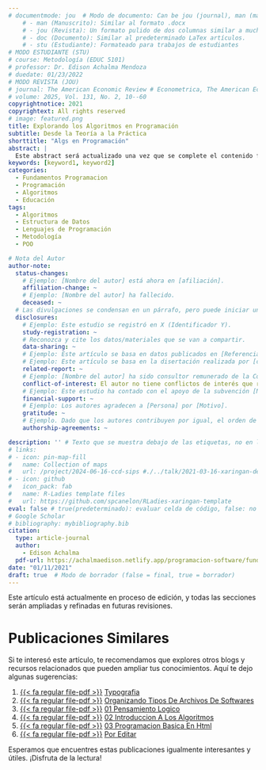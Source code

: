 ```yaml
---
# documentmode: jou  # Modo de documento: Can be jou (journal), man (manuscript), stu (student), or doc (document)
    # - man (Manuscrito): Similar al formato .docx
    # - jou (Revista): Un formato pulido de dos columnas similar a muchas revistas APA.
    # - doc (Documento): Similar al predeterminado LaTex artículos.
    # - stu (Estudiante): Formateado para trabajos de estudiantes
# MODO ESTUDIANTE (STU)
# course: Metodología (EDUC 5101)
# professor: Dr. Edison Achalma Mendoza
# duedate: 01/23/2022
# MODO REVISTA (JOU)
# journal: The American Economic Review # Econometrica, The American Economic Review, Revista de Economía, Revista de la CEPAL
# volume: 2025, Vol. 131, No. 2, 10--60
copyrightnotice: 2021
copyrightext: All rights reserved
# image: featured.png
title: Explorando los Algoritmos en Programación
subtitle: Desde la Teoría a la Práctica
shorttitle: "Algs en Programación"
abstract: |
  Este abstract será actualizado una vez que se complete el contenido final del artículo.
keywords: [keyword1, keyword2]
categories:
  - Fundamentos Programacion
  - Programación  
  - Algoritmos  
  - Educación
tags:
  - Algoritmos  
  - Estructura de Datos  
  - Lenguajes de Programación  
  - Metodología  
  - POO

# Nota del Autor
author-note:
  status-changes: 
    # Ejemplo: [Nombre del autor] está ahora en [afiliación].
    affiliation-change: ~
    # Ejemplo: [Nombre del autor] ha fallecido.
    deceased: ~
  # Las divulgaciones se condensan en un párrafo, pero puede iniciar un campo con dos saltos de línea para separarlas: \n\nNew 
  disclosures:
    # Ejemplo: Este estudio se registró en X (Identificador Y).
    study-registration: ~
    # Reconozca y cite los datos/materiales que se van a compartir.
    data-sharing: ~
    # Ejemplo: Este artículo se basa en datos publicados en [Referencia].
    # Ejemplo: Este artículo se basa en la disertación realizada por [cita].
    related-report: ~
    # Ejemplo: [Nombre del autor] ha sido consultor remunerado de la Corporación X, que ha financiado este estudio.
    conflict-of-interest: El autor no tiene conflictos de interés que revelar.
    # Ejemplo: Este estudio ha contado con el apoyo de la subvención [Número de subvención] de [Fuente de financiación].
    financial-support: ~
    # Ejemplo: Los autores agradecen a [Persona] por [Motivo].
    gratitude: ~
    # Ejemplo. Dado que los autores contribuyen por igual, el orden de autoría se determinó mediante el lanzamiento de una moneda al aire.
    authorship-agreements: ~

description: '' # Texto que se muestra debajo de las etiquetas, no en la página del listado
# links:
# - icon: pin-map-fill
#   name: Collection of maps
#   url: /project/2024-06-16-ccd-sips #./../talk/2021-03-16-xaringan-deploy-demo/
# - icon: github
#   icon_pack: fab
#   name: R-Ladies template files
#   url: https://github.com/spcanelon/RLadies-xaringan-template
eval: false # true(predeterminado): evaluar celda de código, false: no evaluar la celda de código
# Google Scholar
# bibliography: mybibliography.bib
citation:
  type: article-journal
  author:
    - Edison Achalma
  pdf-url: https://achalmaedison.netlify.app/programacion-software/fundamentos-programacion/2021-01-11-02-introduccion-a-los-algoritmos/index.pdf
date: "01/11/2021"
draft: true  # Modo de borrador (false = final, true = borrador)
---
```










Este artículo está actualmente en proceso de edición, y todas las secciones serán ampliadas y refinadas en futuras revisiones.


# Publicaciones Similares

Si te interesó este artículo, te recomendamos que explores otros blogs y recursos relacionados que pueden ampliar tus conocimientos. Aquí te dejo algunas sugerencias:


1. [{{< fa regular file-pdf >}}](https://achalmaedison.netlify.app/programacion-software/fundamentos-programacion/2018-06-09-typografia/index.pdf) [Typografia](https://achalmaedison.netlify.app/programacion-software/fundamentos-programacion/2018-06-09-typografia)
2. [{{< fa regular file-pdf >}}](https://achalmaedison.netlify.app/programacion-software/fundamentos-programacion/2019-08-13-organizando-tipos-de-archivos-de-softwares/index.pdf) [Organizando Tipos De Archivos De Softwares](https://achalmaedison.netlify.app/programacion-software/fundamentos-programacion/2019-08-13-organizando-tipos-de-archivos-de-softwares)
3. [{{< fa regular file-pdf >}}](https://achalmaedison.netlify.app/programacion-software/fundamentos-programacion/2021-01-04-01-pensamiento-logico/index.pdf) [01 Pensamiento Logico](https://achalmaedison.netlify.app/programacion-software/fundamentos-programacion/2021-01-04-01-pensamiento-logico)
4. [{{< fa regular file-pdf >}}](https://achalmaedison.netlify.app/programacion-software/fundamentos-programacion/2021-01-11-02-introduccion-a-los-algoritmos/index.pdf) [02 Introduccion A Los Algoritmos](https://achalmaedison.netlify.app/programacion-software/fundamentos-programacion/2021-01-11-02-introduccion-a-los-algoritmos)
5. [{{< fa regular file-pdf >}}](https://achalmaedison.netlify.app/programacion-software/fundamentos-programacion/2021-01-18-03-programacion-basica-en-html/index.pdf) [03 Programacion Basica En Html](https://achalmaedison.netlify.app/programacion-software/fundamentos-programacion/2021-01-18-03-programacion-basica-en-html)
6. [{{< fa regular file-pdf >}}](https://achalmaedison.netlify.app/programacion-software/fundamentos-programacion/2024-03-31-por-editar/index.pdf) [Por Editar](https://achalmaedison.netlify.app/programacion-software/fundamentos-programacion/2024-03-31-por-editar)


Esperamos que encuentres estas publicaciones igualmente interesantes y útiles. ¡Disfruta de la lectura!

